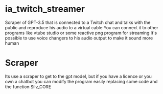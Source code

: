 # ia_twitch_streamer
Scraper of GPT-3.5 that is connected to a Twitch chat and talks with the public and reproduce his audio to a virtual cable
You can connect it to other programs like vtube studio or some reactive png program for streaming
It's possible to use voice changers to his audio output to make it sound more human

# Scraper
Its use a scraper to get to the gpt model, but if you have a licence or you own a chatbot you can modify the program easily replacing some code and the function Silv_CORE 

